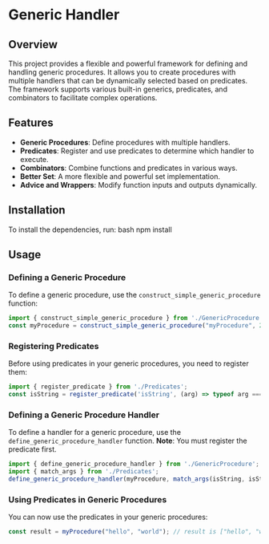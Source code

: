 # Generic Handler

## Overview

This project provides a flexible and powerful framework for defining and handling generic procedures. It allows you to create procedures with multiple handlers that can be dynamically selected based on predicates. The framework supports various built-in generics, predicates, and combinators to facilitate complex operations.

## Features

- **Generic Procedures**: Define procedures with multiple handlers.
- **Predicates**: Register and use predicates to determine which handler to execute.
- **Combinators**: Combine functions and predicates in various ways.
- **Better Set**: A more flexible and powerful set implementation.
- **Advice and Wrappers**: Modify function inputs and outputs dynamically.

## Installation

To install the dependencies, run:
bash
npm install


## Usage

### Defining a Generic Procedure

To define a generic procedure, use the `construct_simple_generic_procedure` function:


```typescript
import { construct_simple_generic_procedure } from './GenericProcedure';
const myProcedure = construct_simple_generic_procedure("myProcedure", 2, (a, b) => a + b)
```


### Registering Predicates

Before using predicates in your generic procedures, you need to register them:


```typescript
import { register_predicate } from './Predicates';
const isString = register_predicate('isString', (arg) => typeof arg === 'string');
```


### Defining a Generic Procedure Handler

To define a handler for a generic procedure, use the `define_generic_procedure_handler` function. **Note**: You must register the predicate first.

```typescript
import { define_generic_procedure_handler } from './GenericProcedure';
import { match_args } from './Predicates';
define_generic_procedure_handler(myProcedure, match_args(isString, isString), (a, b) => [a, b]);
```

### Using Predicates in Generic Procedures

You can now use the predicates in your generic procedures:


```typescript
const result = myProcedure("hello", "world"); // result is ["hello", "world"]
```